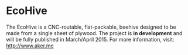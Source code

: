 # EcoHive

The EcoHive is a CNC-routable, flat-packable, beehive designed to be made from a single sheet of plywood. The project is **in development** and will be fully published in March/April 2015. For more information, visit: http://www.aker.me


